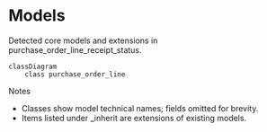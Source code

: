 # Models

Detected core models and extensions in purchase_order_line_receipt_status.

```mermaid
classDiagram
    class purchase_order_line
```

Notes
- Classes show model technical names; fields omitted for brevity.
- Items listed under _inherit are extensions of existing models.
